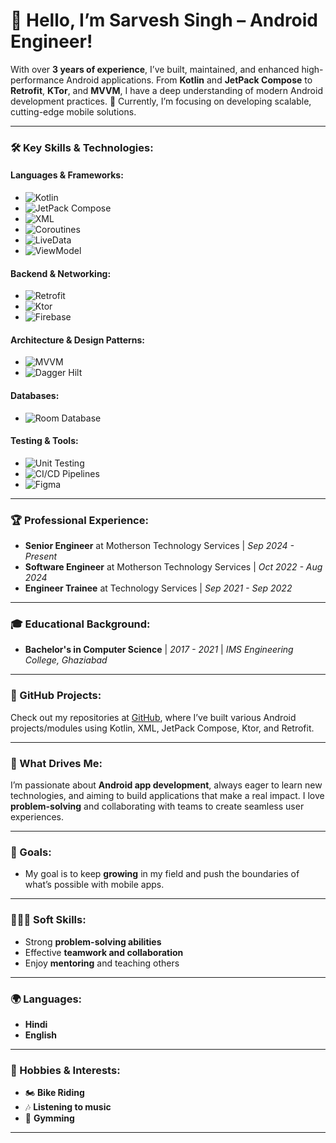 # 👋 Hello, I’m Sarvesh Singh – Android Engineer!

With over **3 years of experience**, I’ve built, maintained, and enhanced high-performance Android applications. From **Kotlin** and **JetPack Compose** to **Retrofit**, **KTor**, and **MVVM**, I have a deep understanding of modern Android development practices. 🚀 Currently, I’m focusing on developing scalable, cutting-edge mobile solutions.

---

### 🛠️ Key Skills & Technologies:

#### Languages & Frameworks:
- ![Kotlin](https://img.shields.io/badge/Kotlin-0095D5?logo=kotlin&logoColor=white&style=flat)
- ![JetPack Compose](https://img.shields.io/badge/JetPack_Compose-4285F4?logo=jetpack-compose&logoColor=white&style=flat)
- ![XML](https://img.shields.io/badge/XML-FF6600?logo=xml&logoColor=white&style=flat)
- ![Coroutines](https://img.shields.io/badge/Coroutines-0095D5?logo=kotlin&logoColor=white&style=flat)
- ![LiveData](https://img.shields.io/badge/LiveData-4285F4?logo=android&logoColor=white&style=flat)
- ![ViewModel](https://img.shields.io/badge/ViewModel-02303A?logo=android&logoColor=white&style=flat)

#### Backend & Networking:
- ![Retrofit](https://img.shields.io/badge/Retrofit-4285F4?logo=android&logoColor=white&style=flat)
- ![Ktor](https://img.shields.io/badge/Ktor-007ACC?logo=ktor&logoColor=white&style=flat)
- ![Firebase](https://img.shields.io/badge/Firebase-FFCA28?logo=firebase&logoColor=white&style=flat)

#### Architecture & Design Patterns:
- ![MVVM](https://img.shields.io/badge/MVVM-02303A?logo=model-view-viewmodel&logoColor=white&style=flat)
- ![Dagger Hilt](https://img.shields.io/badge/Dagger_Hilt-430098?logo=dagger&logoColor=white&style=flat)

#### Databases:
- ![Room Database](https://img.shields.io/badge/Room_Database-607D8B?logo=android&logoColor=white&style=flat)

#### Testing & Tools:
- ![Unit Testing](https://img.shields.io/badge/Unit_Testing-FF4081?logo=testing-library&logoColor=white&style=flat)
- ![CI/CD Pipelines](https://img.shields.io/badge/CI%2FCD_Pipelines-2088FF?logo=github-actions&logoColor=white&style=flat)
- ![Figma](https://img.shields.io/badge/Figma-F24E1E?logo=figma&logoColor=white&style=flat)


---

### 🏆 Professional Experience:
- **Senior Engineer** at Motherson Technology Services | *Sep 2024 - Present*
- **Software Engineer** at Motherson Technology Services | *Oct 2022 - Aug 2024*
- **Engineer Trainee** at  Technology Services | *Sep 2021 - Sep 2022*

---

### 🎓 Educational Background:
- **Bachelor's in Computer Science** | *2017 - 2021* | *IMS Engineering College, Ghaziabad*

---

### 🌟 GitHub Projects:
Check out my repositories at [GitHub](https://github.com/Savvy2306?tab=repositories), where I’ve built various Android projects/modules using Kotlin, XML, JetPack Compose, Ktor, and Retrofit.

---

### 💬 What Drives Me:
I’m passionate about **Android app development**, always eager to learn new technologies, and aiming to build applications that make a real impact. I love **problem-solving** and collaborating with teams to create seamless user experiences.

---

### 🌱 Goals:
- My goal is to keep **growing** in my field and push the boundaries of what’s possible with mobile apps.

---

### 🧑‍🤝‍🧑 Soft Skills:
- Strong **problem-solving abilities**
- Effective **teamwork and collaboration**
- Enjoy **mentoring** and teaching others

---

### 🌍 Languages:
- **Hindi**
- **English**

---

### 🎯 Hobbies & Interests:
- 🏍️ **Bike Riding**
- 🎶 **Listening to music**
- 💪 **Gymming**

---

